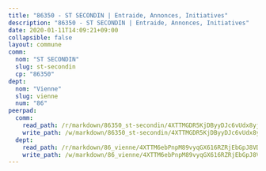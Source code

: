 ```yaml
---
title: "86350 - ST SECONDIN | Entraide, Annonces, Initiatives"
description: "86350 - ST SECONDIN | Entraide, Annonces, Initiatives"
date: 2020-01-11T14:09:21+09:00
collapsible: false
layout: commune
comm:
  nom: "ST SECONDIN"
  slug: st-secondin
  cp: "86350"
dept:
  nom: "Vienne"
  slug: vienne
  num: "86"
peerpad:
  comm:
    read_path: /r/markdown/86350_st-secondin/4XTTMGDR5KjDByyDJc6vUdx8yjPYddbn9vCLPDFPQh4jhtiAL
    write_path: /w/markdown/86350_st-secondin/4XTTMGDR5KjDByyDJc6vUdx8yjPYddbn9vCLPDFPQh4jhtiAL-K3TgUEJBSun6ACSTkEQGyqgVvEpZMHk94Ltrw7hq3resZ3xtJdBX57LNGySQEYTTyGLQpb9bKg6WKj7CfyFwSiDJMPZwgsJKKw4aonuUkKDDpKADgtgHZEfYSZVnrL3gAbDNGYHv
  dept:
    read_path: /r/markdown/86_vienne/4XTTM6ebPnpM89vyqGX616RZRjEbGpJ8VDNVdSCrMHCb86ALN
    write_path: /w/markdown/86_vienne/4XTTM6ebPnpM89vyqGX616RZRjEbGpJ8VDNVdSCrMHCb86ALN-K3TgUEmU2PzobkNvYrNtR4DXtgm1qYeknzdEZmszmUFpRSMDjV62q8xZv1nUQEJqGnnT9H399N9TnzZMyT3rgAM3pHPbqGxVD33vWNzCSkbf2kxHwBfenpixiJuwbWaCBERwmNeA
---
```


